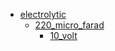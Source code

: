 * [electrolytic](/electrolytic)
  * [220_micro_farad](/electrolytic/220_micro_farad)
    * [10_volt](/electrolytic/220_micro_farad/10_volt)
